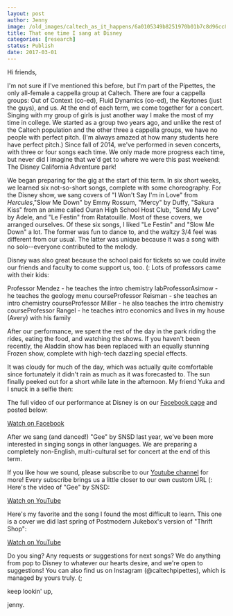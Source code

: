 ```yaml
---
layout: post
author: Jenny
image: /old_images/caltech_as_it_happens/6a0105349b8251970b01b7c8d96cc8970b.jpg
title: That one time I sang at Disney
categories: [research]
status: Publish
date: 2017-03-01
---
```



Hi friends,

I'm not sure if I've mentioned this before, but I'm part of the Pipettes, the only all-female a cappella group at Caltech. There are four a cappella groups: Out of Context (co-ed), Fluid Dynamics (co-ed), the Keytones (just the guys), and us. At the end of each term, we come together for a concert. Singing with my group of girls is just another way I make the most of my time in college. We started as a group two years ago, and unlike the rest of the Caltech population and the other three a cappella groups, we have no people with perfect pitch. (I'm always amazed at how many students here have perfect pitch.) Since fall of 2014, we've performed in seven concerts, with three or four songs each time. We only made more progress each time, but never did I imagine that we'd get to where we were this past weekend: The Disney California Adventure park!

We began preparing for the gig at the start of this term. In six short weeks, we learned six not-so-short songs, complete with some choreography. For the Disney show, we sang covers of "I Won't Say I'm in Love" from *Hercules*,"Slow Me Down" by Emmy Rossum, "Mercy" by Duffy, "Sakura Kiss" from an anime called Ouran High School Host Club, "Send My Love" by Adele, and "Le Festin" from Ratatouille. Most of these covers, we arranged ourselves. Of these six songs, I liked "Le Festin" and "Slow Me Down" a lot. The former was fun to dance to, and the waltzy 3/4 feel was different from our usual. The latter was unique because it was a song with no solo--everyone contributed to the melody.

Disney was also great because the school paid for tickets so we could invite our friends and faculty to come support us, too. (: Lots of professors came with their kids:

Professor Mendez - he teaches the intro chemistry labProfessorAsimow - he teaches the geology menu courseProfessor Reisman - she teaches an intro chemistry courseProfessor Miller - he also teaches the intro chemistry courseProfessor Rangel - he teaches intro economics and lives in my house (Avery) with his family

After our performance, we spent the rest of the day in the park riding the rides, eating the food, and watching the shows. If you haven't been recently, the Aladdin show has been replaced with an equally stunning Frozen show, complete with high-tech dazzling special effects.

It was cloudy for much of the day, which was actually quite comfortable since fortunately it didn't rain as much as it was forecasted to. The sun finally peeked out for a short while late in the afternoon. My friend Yuka and I snuck in a selfie then:

The full video of our performance at Disney is on our [Facebook page](https://www.facebook.com/CaltechPipettes/) and posted below:

[Watch on Facebook](https://www.facebook.com/CaltechPipettes/videos/1891778694416447/)

After we sang (and danced!) "Gee" by SNSD last year, we've been more interested in singing songs in other languages. We are preparing a completely non-English, multi-cultural set for concert at the end of this term.

If you like how we sound, please subscribe to our [Youtube channel](https://www.youtube.com/channel/UCkHVoWtlEhoMUjbkeAHrzDg) for more! Every subscribe brings us a little closer to our own custom URL (: Here's the video of "Gee" by SNSD:

[Watch on YouTube](https://www.youtube.com/watch?v=dYRjjVCQP7U)

Here's my favorite and the song I found the most difficult to learn. This one is a cover we did last spring of Postmodern Jukebox's version of "Thrift Shop":

[Watch on YouTube](https://www.youtube.com/watch?v=C5Pe-0pns8c)

Do you sing? Any requests or suggestions for next songs? We do anything from pop to Disney to whatever our hearts desire, and we're open to suggestions! You can also find us on Instagram (@caltechpipettes), which is managed by yours truly. (;

keep lookin' up,

jenny.

